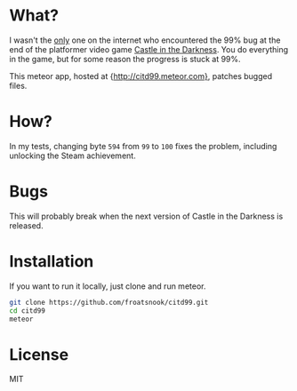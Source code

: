 What?
=====
I wasn't the [only](http://steamcommunity.com/app/262960/discussions/0/618453594762973548/?insideModal=1) one on the internet who encountered the 99% bug at the end of the platformer video game [Castle in the Darkness](http://castleinthedarkness.mattkap.net/).  You do everything in the game, but for some reason the progress is stuck at 99%.

This meteor app, hosted at {http://citd99.meteor.com}, patches bugged files.

How?
====
In my tests, changing byte `594` from `99` to `100` fixes the problem, including unlocking the Steam achievement.

Bugs
====
This will probably break when the next version of Castle in the Darkness is released.

Installation
============
If you want to run it locally, just clone and run meteor.

```bash
git clone https://github.com/froatsnook/citd99.git
cd citd99
meteor
```

License
=======
MIT

